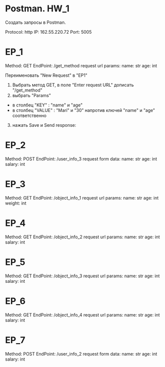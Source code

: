 # Postman. HW_1
Создать запросы в Postman.

Protocol: http
IP: 162.55.220.72
Port: 5005

# EP_1
Method: GET
EndPoint: /get_method
request url params: 
 name: str
 age: int
 
Переименовать "New Request" в "EP1"
1. Выбрать метод GET, в поле "Enter request URL" дописать "/get_method"
2. выбрать "Params"
- в столбец "KEY" : "name" и "age"
- в столбец "VALUE" : "Mari" и "30" напротив ключей "name" и "age" соответственно
3. нажать Save и Send
response:

 
# EP_2
Method: POST
EndPoint: /user_info_3
request form data: 
 name: str
 age: int
 salary: int
 
# EP_3
Method: GET
EndPoint: /object_info_1
request url params: 
 name: str
 age: int
 weight: int
 
# EP_4
Method: GET
EndPoint: /object_info_2
request url params: 
 name: str
 age: int
 salary: int
 
# EP_5
Method: GET
EndPoint: /object_info_3
request url params: 
 name: str
 age: int
 salary: int
 
# EP_6
Method: GET
EndPoint: /object_info_4
request url params: 
 name: str
 age: int
 salary: int
 
# EP_7
Method: POST
EndPoint: /user_info_2
request form data: 
 name: str
 age: int
 salary: int
